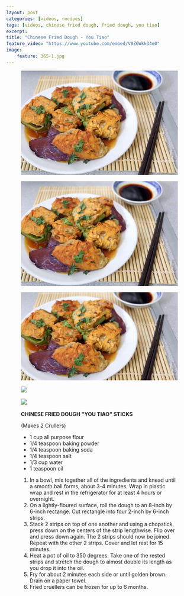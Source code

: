 ```yaml
---
layout: post
categories: [videos, recipes]
tags: [videos, chinese fried dough, fried dough, you tiao]
excerpt:
title: "Chinese Fried Dough - You Tiao"
feature_video: "https://www.youtube.com/embed/V8Z6Wkk34e0" 
image:
    feature: 365-1.jpg
---
```


<figure>
    <img src="/images/375-2.jpg">
</figure>

<figure>
    <img src="/images/375-3.jpg">
</figure>

<figure>
    <img src="/images/375-4.jpg">
</figure>

<figure>
    <img src="/images/375-5.jpg">
</figure>

<figure>
    <img src="/images/375-6.jpg">
</figure>



<figure class="ingredients" markdown="1">

__CHINESE FRIED DOUGH "YOU TIAO" STICKS__

(Makes 2 Crullers)

- 1 cup all purpose flour
- 1/4 teaspoon baking powder
- 1/4 teaspoon baking soda
- 1/4 teaspoon salt
- 1/3 cup water
- 1 teaspoon oil
</figure>

<figure class="directions" markdown="1">

1. In a bowl, mix together all of the ingredients and knead until a smooth ball forms, about 3-4 minutes.  Wrap in plastic wrap and rest in the refrigerator for at least 4 hours or overnight.
2. On a lightly-floured surface, roll the dough to an 8-inch by 6-inch rectange.  Cut rectangle into four 2-inch by 6-inch strips.
3. Stack 2 strips on top of one another and using a chopstick, press down on the centers of the strip lengthwise.  Flip over and press down again.  The 2 strips should now be joined.  Repeat with the other 2 strips.  Cover and let rest for 15 minutes.
4. Heat a pot of oil to 350 degrees.  Take one of the rested strips and stretch the dough to almost double its length as you drop it into the oil.
5. Fry for about 2 minutes each side or until golden brown.  Drain on a paper towel.
6. Fried cruellers can be frozen for up to 6 months.

</figure>



